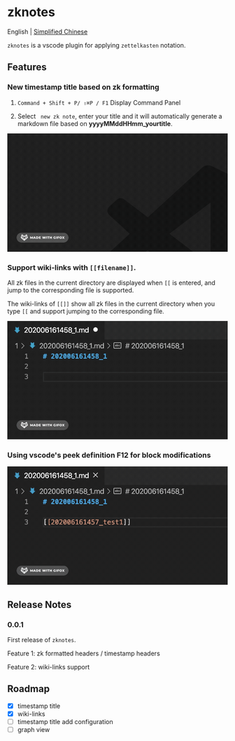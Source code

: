 # zknotes

English | [Simplified Chinese](/README_CN.md)

`zknotes` is a vscode plugin for applying `zettelkasten` notation.

## Features

### New timestamp title based on zk formatting

1. `Command + Shift + P/ ⇧⌘P / F1` Display Command Panel

2. Select ` new zk note`, enter your title and it will automatically generate a markdown file based on **yyyyMMddHHmm_yourtitle**.

![](images/2020-06-16_1.gif)

### Support wiki-links with `[[filename]]`.

All zk files in the current directory are displayed when `[[` is entered, and jump to the corresponding file is supported.

The wiki-links of `[[]]` show all zk files in the current directory when you type `[[` and support jumping to the corresponding file. 

![](images/2020-06-16_2.gif)

### Using vscode's peek definition F12 for block modifications

![](images/2020-06-16_3.gif)

## Release Notes

### 0.0.1

First release of `zknotes`.

Feature 1: zk formatted headers / timestamp headers

Feature 2: wiki-links support

## Roadmap

- [x] timestamp title
- [x] wiki-links
- [ ] timestamp title add configuration
- [ ] graph view